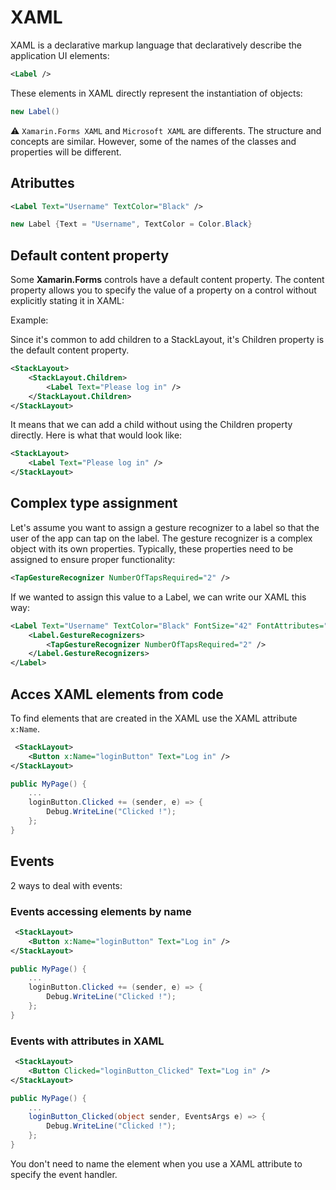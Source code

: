 # XAML

XAML is a declarative markup language that declaratively describe the application UI elements:

```xml
<Label />
```

These elements in XAML directly represent the instantiation of objects:

```cs
new Label()
```

⚠ `Xamarin.Forms XAML` and `Microsoft XAML` are differents. The structure and concepts are similar. However, some of the names of the classes and properties will be different.

## Atributtes

```xml
<Label Text="Username" TextColor="Black" />
```

```cs
new Label {Text = "Username", TextColor = Color.Black}
```

## Default content property

Some **Xamarin.Forms** controls have a default content property. The content property allows you to specify the value of a property on a control without explicitly stating it in XAML:

Example:

Since it's common to add children to a StackLayout, it's Children property is the default content property.

```xml
<StackLayout>
    <StackLayout.Children>
        <Label Text="Please log in" />
    </StackLayout.Children>
</StackLayout>
```

It means that we can add a child without using the Children property directly. Here is what that would look like:

```xml
<StackLayout>
    <Label Text="Please log in" />
</StackLayout>
```

## Complex type assignment

Let's assume you want to assign a gesture recognizer to a label so that the user of the app can tap on the label. The gesture recognizer is a complex object with its own properties. Typically, these properties need to be assigned to ensure proper functionality:

```xml
<TapGestureRecognizer NumberOfTapsRequired="2" />
```

If we wanted to assign this value to a Label, we can write our XAML this way:

```xml
<Label Text="Username" TextColor="Black" FontSize="42" FontAttributes="Bold,Italic">
    <Label.GestureRecognizers>
        <TapGestureRecognizer NumberOfTapsRequired="2" />
    </Label.GestureRecognizers>
</Label>
```

## Acces XAML elements from code

To find elements that are created in the XAML use the XAML attribute `x:Name`.

```xml
 <StackLayout>
    <Button x:Name="loginButton" Text="Log in" />
</StackLayout>
```

```cs
public MyPage() {
    ...
    loginButton.Clicked += (sender, e) => {
        Debug.WriteLine("Clicked !");
    };
}
```

## Events

2 ways to deal with events:

### Events accessing elements by name

```xml
 <StackLayout>
    <Button x:Name="loginButton" Text="Log in" />
</StackLayout>
```

```cs
public MyPage() {
    ...
    loginButton.Clicked += (sender, e) => {
        Debug.WriteLine("Clicked !");
    };
}
```

### Events with attributes in XAML

```xml
 <StackLayout>
    <Button Clicked="loginButton_Clicked" Text="Log in" />
</StackLayout>
```

```cs
public MyPage() {
    ...
    loginButton_Clicked(object sender, EventsArgs e) => {
        Debug.WriteLine("Clicked !");
    };
}
```

You don't need to name the element when you use a XAML attribute to specify the event handler.


